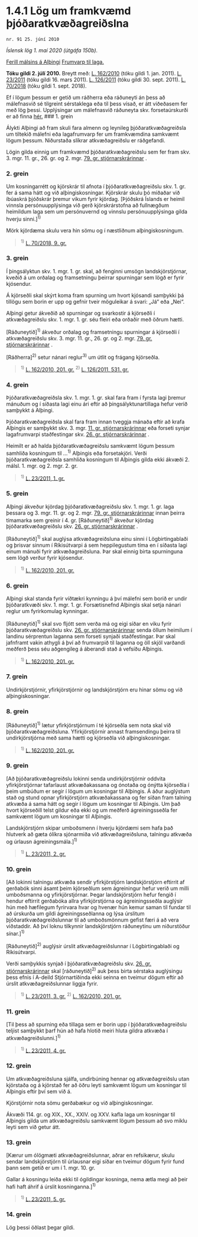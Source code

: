 # 1.4.1 Lög um framkvæmd þjóðaratkvæðagreiðslna

`nr. 91 25. júní 2010`

_Íslensk lög 1. maí 2020 (útgáfa 150b)._

[Ferill málsins á Alþingi](https://www.althingi.is/thingstorf/thingmalalistar-eftir-thingum/ferill/?ltg=138&mnr=112)
[Frumvarp til laga.](https://www.althingi.is/altext/138/s/0118.html)

**Tóku gildi 2. júlí 2010.**
Breytt með:
[L. 162/2010](https://althingi.is/altext/stjt/2010.162.html) (tóku gildi 1. jan. 2011).
[L. 23/2011](https://althingi.is/altext/stjt/2011.023.html) (tóku gildi 16. mars 2011).
[L. 126/2011](https://althingi.is/altext/stjt/2011.126.html) (tóku gildi 30. sept. 2011).
[L. 70/2018](https://althingi.is/altext/stjt/2018.070.html) (tóku gildi 1. sept. 2018).

Ef í lögum þessum er getið um ráðherra eða ráðuneyti án þess að málefnasvið sé tilgreint sérstaklega eða til þess vísað, er átt viðeðasem fer með lög þessi. Upplýsingar um málefnasvið ráðuneyta skv. forsetaúrskurði er að finna [hér.](2018119.md) ### 1. grein

Álykti Alþingi að fram skuli fara almenn og leynileg þjóðaratkvæðagreiðsla um tiltekið málefni eða lagafrumvarp fer um framkvæmdina samkvæmt lögum þessum. Niðurstaða slíkrar atkvæðagreiðslu er ráðgefandi.

Lögin gilda einnig um framkvæmd þjóðaratkvæðagreiðslu sem fer fram skv. 3. mgr. 11. gr., 26. gr. og 2. mgr. [79. gr. stjórnarskrárinnar](1944033.md#G79) .

### 2. grein

Um kosningarrétt og kjörskrár til afnota í þjóðaratkvæðagreiðslu skv. 1. gr. fer á sama hátt og við alþingiskosningar. Kjörskrár skulu þó miðaðar við íbúaskrá þjóðskrár þremur vikum fyrir kjördag. [Þjóðskrá Íslands er heimil vinnsla persónuupplýsinga við gerð kjörskrárstofna að fullnægðum heimildum laga sem um persónuvernd og vinnslu persónuupplýsinga gilda hverju sinni.]<sup>1)</sup> 

Mörk kjördæma skulu vera hin sömu og í næstliðnum alþingiskosningum.

> <sup>1)</sup> [L. 70/2018, 9. gr.](https://althingi.is/altext/stjt/2018.070.html#G9)

### 3. grein

Í þingsályktun skv. 1. mgr. 1. gr. skal, að fenginni umsögn landskjörstjórnar, kveðið á um orðalag og framsetningu þeirrar spurningar sem lögð er fyrir kjósendur.

Á kjörseðli skal skýrt koma fram spurning um hvort kjósandi samþykki þá tillögu sem borin er upp og gefnir tveir möguleikar á svari: „Já“ eða „Nei“.

Alþingi getur ákveðið að spurningar og svarkostir á kjörseðli í atkvæðagreiðslu skv. 1. mgr. 1. gr. séu fleiri eða orðaðir með öðrum hætti.

[Ráðuneytið]<sup>1)</sup> ákveður orðalag og framsetningu spurningar á kjörseðli í atkvæðagreiðslu skv. 3. mgr. 11. gr., 26. gr. og 2. mgr. [79. gr. stjórnarskrárinnar](1944033.md#G79) .

[Ráðherra]<sup>2)</sup> setur nánari reglur<sup>3)</sup> um útlit og frágang kjörseðla.

> <sup>1)</sup> [L. 162/2010, 201. gr.](https://althingi.is/altext/stjt/2010.162.html) <sup>2)</sup> [L. 126/2011, 531. gr.](https://althingi.is/altext/stjt/2011.126.html)

### 4. grein

Þjóðaratkvæðagreiðsla skv. 1. mgr. 1. gr. skal fara fram í fyrsta lagi þremur mánuðum og í síðasta lagi einu ári eftir að þingsályktunartillaga hefur verið samþykkt á Alþingi.

Þjóðaratkvæðagreiðsla skal fara fram innan tveggja mánaða eftir að krafa Alþingis er samþykkt skv. 3. mgr. [11. gr. stjórnarskrárinnar](1944033.md#G11) eða forseti synjar lagafrumvarpi staðfestingar skv. [26. gr. stjórnarskrárinnar](1944033.md#G26) .

Heimilt er að halda þjóðaratkvæðagreiðslu samkvæmt lögum þessum samhliða kosningum til …<sup>1)</sup> Alþingis eða forsetakjöri. Verði þjóðaratkvæðagreiðsla samhliða kosningum til Alþingis gilda ekki ákvæði 2. málsl. 1. mgr. og 2. mgr. 2. gr.

> <sup>1)</sup> [L. 23/2011, 1. gr.](https://althingi.is/altext/stjt/2011.023.html)

### 5. grein

Alþingi ákveður kjördag þjóðaratkvæðagreiðslu skv. 1. mgr. 1. gr. laga þessara og 3. mgr. 11. gr. og 2. mgr. [79. gr. stjórnarskrárinnar](1944033.md#G79) innan þeirra tímamarka sem greinir í 4. gr. [Ráðuneytið]<sup>1)</sup> ákveður kjördag þjóðaratkvæðagreiðslu skv. [26. gr. stjórnarskrárinnar](1944033.md#G26) .

[Ráðuneytið]<sup>1)</sup> skal auglýsa atkvæðagreiðsluna einu sinni í Lögbirtingablaði og þrisvar sinnum í Ríkisútvarpi á sem heppilegustum tíma en í síðasta lagi einum mánuði fyrir atkvæðagreiðsluna. Þar skal einnig birta spurninguna sem lögð verður fyrir kjósendur.

> <sup>1)</sup> [L. 162/2010, 201. gr.](https://althingi.is/altext/stjt/2010.162.html)

### 6. grein

Alþingi skal standa fyrir víðtækri kynningu á því málefni sem borið er undir þjóðaratkvæði skv. 1. mgr. 1. gr. Forsætisnefnd Alþingis skal setja nánari reglur um fyrirkomulag kynningar.

[Ráðuneytið]<sup>1)</sup> skal svo fljótt sem verða má og eigi síðar en viku fyrir þjóðaratkvæðagreiðslu skv. [26. gr. stjórnarskrárinnar](1944033.md#G26) senda öllum heimilum í landinu sérprentun laganna sem forseti synjaði staðfestingar. Þar skal jafnframt vakin athygli á því að frumvarpið til laganna og öll skjöl varðandi meðferð þess séu aðgengileg á áberandi stað á vefsíðu Alþingis.

> <sup>1)</sup> [L. 162/2010, 201. gr.](https://althingi.is/altext/stjt/2010.162.html)

### 7. grein

Undirkjörstjórnir, yfirkjörstjórnir og landskjörstjórn eru hinar sömu og við alþingiskosningar.

### 8. grein

[Ráðuneytið]<sup>1)</sup> lætur yfirkjörstjórnum í té kjörseðla sem nota skal við þjóðaratkvæðagreiðsluna. Yfirkjörstjórnir annast framsendingu þeirra til undirkjörstjórna með sama hætti og kjörseðla við alþingiskosningar.

> <sup>1)</sup> [L. 162/2010, 201. gr.](https://althingi.is/altext/stjt/2010.162.html)

### 9. grein

[Að þjóðaratkvæðagreiðslu lokinni senda undirkjörstjórnir oddvita yfirkjörstjórnar tafarlaust atkvæðakassana og ónotaða og ónýtta kjörseðla í þeim umbúðum er segir í lögum um kosningar til Alþingis. Á áður auglýstum stað og stund opnar yfirkjörstjórn atkvæðakassana og fer síðan fram talning atkvæða á sama hátt og segir í lögum um kosningar til Alþingis. Um það hvort kjörseðill telst gildur eða ekki og um meðferð ágreiningsseðla fer samkvæmt lögum um kosningar til Alþingis.

Landskjörstjórn skipar umboðsmenn í hverju kjördæmi sem hafa það hlutverk að gæta ólíkra sjónarmiða við atkvæðagreiðsluna, talningu atkvæða og úrlausn ágreiningsmála.]<sup>1)</sup> 

> <sup>1)</sup> [L. 23/2011, 2. gr.](https://althingi.is/altext/stjt/2011.023.html)

### 10. grein

[Að lokinni talningu atkvæða sendir yfirkjörstjórn landskjörstjórn eftirrit af gerðabók sinni ásamt þeim kjörseðlum sem ágreiningur hefur verið um milli umboðsmanna og yfirkjörstjórnar. Þegar landskjörstjórn hefur fengið í hendur eftirrit gerðabóka allra yfirkjörstjórna og ágreiningsseðla auglýsir hún með hæfilegum fyrirvara hvar og hvenær hún kemur saman til fundar til að úrskurða um gildi ágreiningsseðlanna og lýsa úrslitum þjóðaratkvæðagreiðslunnar til að umboðsmönnum gefist færi á að vera viðstaddir. Að því loknu tilkynnir landskjörstjórn ráðuneytinu um niðurstöður sínar.]<sup>1)</sup> 

[Ráðuneytið]<sup>2)</sup> auglýsir úrslit atkvæðagreiðslunnar í Lögbirtingablaði og Ríkisútvarpi.

Verði samþykkis synjað í þjóðaratkvæðagreiðslu skv. [26. gr. stjórnarskrárinnar](1944033.md#G26) skal [ráðuneytið]<sup>2)</sup> auk þess birta sérstaka auglýsingu þess efnis í A-deild Stjórnartíðinda ekki seinna en tveimur dögum eftir að úrslit atkvæðagreiðslunnar liggja fyrir.

> <sup>1)</sup> [L. 23/2011, 3. gr.](https://althingi.is/altext/stjt/2011.023.html) <sup>2)</sup> [L. 162/2010, 201. gr.](https://althingi.is/altext/stjt/2010.162.html)

### 11. grein

[Til þess að spurning eða tillaga sem er borin upp í þjóðaratkvæðagreiðslu teljist samþykkt þarf hún að hafa hlotið meiri hluta gildra atkvæða í atkvæðagreiðslunni.]<sup>1)</sup> 

> <sup>1)</sup> [L. 23/2011, 4. gr.](https://althingi.is/altext/stjt/2011.023.html)

### 12. grein

Um atkvæðagreiðsluna sjálfa, undirbúning hennar og atkvæðagreiðslu utan kjörstaða og á kjörstað fer að öðru leyti samkvæmt lögum um kosningar til Alþingis eftir því sem við á.

Kjörstjórnir nota sömu gerðabækur og við alþingiskosningar.

Ákvæði 114. gr. og XIX., XX., XXIV. og XXV. kafla laga um kosningar til Alþingis gilda um atkvæðagreiðslu samkvæmt lögum þessum að svo miklu leyti sem við getur átt.

### 13. grein

[Kærur um ólögmæti atkvæðagreiðslunnar, aðrar en refsikærur, skulu sendar landskjörstjórn til úrlausnar eigi síðar en tveimur dögum fyrir fund þann sem getið er um í 1. mgr. 10. gr.

Gallar á kosningu leiða ekki til ógildingar kosninga, nema ætla megi að þeir hafi haft áhrif á úrslit kosninganna.]<sup>1)</sup> 

> <sup>1)</sup> [L. 23/2011, 5. gr.](https://althingi.is/altext/stjt/2011.023.html)

### 14. grein

Lög þessi öðlast þegar gildi.
